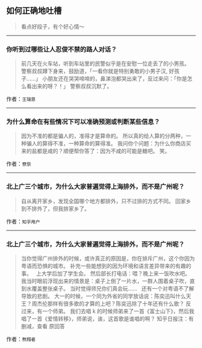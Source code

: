 ## 如何正确地吐槽

> 看点好段子，有个好心情～


 
---

### 你听到过哪些让人忍俊不禁的路人对话？

> 前几天在火车站，听到车站里的民警似乎是在安慰一位走丢了的小男孩。
> 警察叔叔蹲下身来，鼓励道，「一看你就是特别勇敢的小男子汉, 好孩子……」
> 小朋友还在哭哭啼啼的，鼻涕泡都哭出来了，反过来问：「你是怎么看出来的呀？！」
> 警察叔叔沉默了。


作者：`王瑞恩`

---

### 为什么算命在有些情况下可以准确预测或判断某些信息？

> 因为不准的都是骗人的，准得才是算命的。
> 所以真的给人算的分两种，一种骗人的算得不准，一种算命的算得准。
> 我问你个问题：为什么你商店买来的盐都是咸的？顺便帮你答了：因为不咸的可能是糖吧。
> 笑。


作者：`尞祡`

---

### 北上广三个城市，为什么大家普遍觉得上海排外，而不是广州呢？

> 自从离开家乡，发现全国哪个地方都排外，只不过排的方式不同。
> 回家乡到不排外了，但我排家乡了。


作者：`知乎用户`

---

### 北上广三个城市，为什么大家普遍觉得上海排外，而不是广州呢？

> 当你觉得广州排外的时候，或许真正的原因是，你在排斥广州，这个你因为粤语而恐惧的城市。
> 补充一些能想到的因为环境和语言差异带来的有趣的事。
>  
> 上大学后加了学生会。
> 然后部长打电话：喂？晚上来一饭吹水吧。
> 我当时眼前浮现出来的情景是：桌子上倒了一片水，一群人围着桌子吹，直到水覆盖整张桌子。
> 当时觉得师兄你们真会玩……
>  
> 还有一个对粤语不了解导致的悲剧。
> 大一的时候，一个同为外省的同学放话说：陈奕迅叫什么天王？周杰伦那样有很多歌的才算的上吧？陈奕迅除了十年还有什么歌？
> 反过来，有一个师弟。
> 我们去唱 k 的时候师弟来了一首《富士山下》，然后我唱了一首《爱情转移》，师弟说，诶，这首歌是谁唱的啊？
> 知乎日报注：有删减，查看 原回答


作者：`熬翔者`